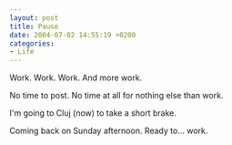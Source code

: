 ```yaml
---
layout: post
title: Pause
date: 2004-07-02 14:55:19 +0200
categories:
- Life
---
```

Work. Work. Work. And more work.

No time to post. No time at all for nothing else than work.

I'm going to Cluj (now) to take a short brake.

Coming back on Sunday afternoon. Ready to... work.
